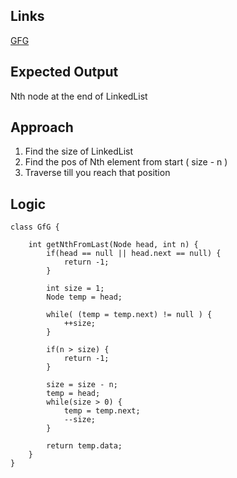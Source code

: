 ## Links
[GFG](https://practice.geeksforgeeks.org/problems/nth-node-from-end-of-linked-list/1?)

## Expected Output
Nth node at the end of LinkedList

## Approach
1. Find the size of LinkedList
2. Find the pos of Nth element from start ( size - n )
3. Traverse till you reach that position

## Logic
```
class GfG {
    
    int getNthFromLast(Node head, int n) {
        if(head == null || head.next == null) {
            return -1;
        }
        
        int size = 1;
        Node temp = head;
        
        while( (temp = temp.next) != null ) {
            ++size;
        }
        
        if(n > size) {
            return -1;
        }
        
        size = size - n;
        temp = head;
        while(size > 0) {
            temp = temp.next;
            --size;
        }
        
        return temp.data;
    }
}
```